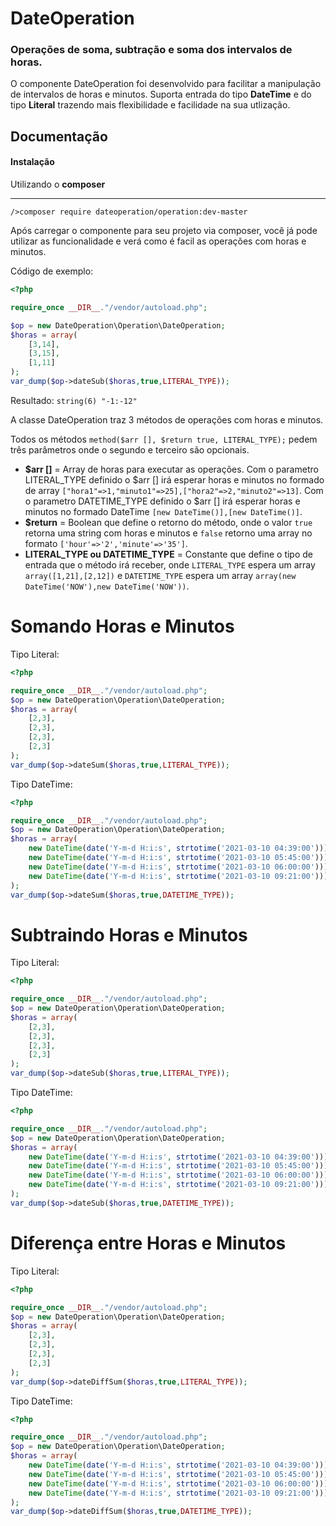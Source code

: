 # DateOperation

### Operações de soma, subtração e soma dos intervalos de horas.

O componente DateOperation foi desenvolvido para facilitar a manipulação de intervalos de horas e minutos. Suporta entrada do tipo **DateTime** e do tipo **Literal** trazendo mais flexibilidade e facilidade na sua utlização.

## Documentação

#### Instalação
Utilizando o **composer**
________________
`/>composer require dateoperation/operation:dev-master`

Após carregar o componente para seu projeto via composer, você já pode utilizar as funcionalidade e verá como é facil as operações com horas e minutos.

Código de exemplo:

```php
<?php

require_once __DIR__."/vendor/autoload.php";

$op = new DateOperation\Operation\DateOperation;
$horas = array(
	[3,14],
	[3,15],
	[1,11]
);
var_dump($op->dateSub($horas,true,LITERAL_TYPE));
```

Resultado:
`string(6) "-1:-12"`

A classe DateOperation traz 3 métodos de operações com horas e minutos.

Todos os métodos `method($arr [], $return true, LITERAL_TYPE);` pedem três parâmetros onde o segundo e terceiro são opcionais.

- **$arr []** = Array de horas para executar as operações. Com o parametro LITERAL_TYPE definido o $arr [] irá esperar horas e minutos no formado de array `["hora1"=>1,"minuto1"=>25],["hora2"=>2,"minuto2"=>13]`. Com o parametro DATETIME_TYPE definido o $arr [] irá esperar horas e minutos no formado DateTime `[new DateTime()],[new DateTime()]`.
- **$return** = Boolean que define o retorno do método, onde o valor `true` retorna uma string com horas e minutos e `false` retorno uma array no formato `['hour'=>'2','minute'=>'35']`.
- **LITERAL_TYPE ou DATETIME_TYPE** = Constante que define o tipo de entrada que o método irá receber, onde `LITERAL_TYPE` espera um array `array([1,21],[2,12])` e `DATETIME_TYPE` espera um array `array(new DateTime('NOW'),new DateTime('NOW'))`.

# Somando Horas e Minutos

Tipo Literal:

```php
<?php

require_once __DIR__."/vendor/autoload.php";
$op = new DateOperation\Operation\DateOperation;
$horas = array(
	[2,3],
	[2,3],
	[2,3],
	[2,3]
);
var_dump($op->dateSum($horas,true,LITERAL_TYPE));
```

Tipo DateTime:

```php
<?php

require_once __DIR__."/vendor/autoload.php";
$op = new DateOperation\Operation\DateOperation;
$horas = array(
	new DateTime(date('Y-m-d H:i:s', strtotime('2021-03-10 04:39:00'))),
	new DateTime(date('Y-m-d H:i:s', strtotime('2021-03-10 05:45:00'))),
	new DateTime(date('Y-m-d H:i:s', strtotime('2021-03-10 06:00:00'))),
	new DateTime(date('Y-m-d H:i:s', strtotime('2021-03-10 09:21:00')))
);
var_dump($op->dateSum($horas,true,DATETIME_TYPE));
```

# Subtraindo Horas e Minutos

Tipo Literal:

```php
<?php

require_once __DIR__."/vendor/autoload.php";
$op = new DateOperation\Operation\DateOperation;
$horas = array(
	[2,3],
	[2,3],
	[2,3],
	[2,3]
);
var_dump($op->dateSub($horas,true,LITERAL_TYPE));
```

Tipo DateTime:

```php
<?php

require_once __DIR__."/vendor/autoload.php";
$op = new DateOperation\Operation\DateOperation;
$horas = array(
	new DateTime(date('Y-m-d H:i:s', strtotime('2021-03-10 04:39:00'))),
	new DateTime(date('Y-m-d H:i:s', strtotime('2021-03-10 05:45:00'))),
	new DateTime(date('Y-m-d H:i:s', strtotime('2021-03-10 06:00:00'))),
	new DateTime(date('Y-m-d H:i:s', strtotime('2021-03-10 09:21:00')))
);
var_dump($op->dateSub($horas,true,DATETIME_TYPE));
```

# Diferença entre Horas e Minutos

Tipo Literal:

```php
<?php

require_once __DIR__."/vendor/autoload.php";
$op = new DateOperation\Operation\DateOperation;
$horas = array(
	[2,3],
	[2,3],
	[2,3],
	[2,3]
);
var_dump($op->dateDiffSum($horas,true,LITERAL_TYPE));
```

Tipo DateTime:

```php
<?php

require_once __DIR__."/vendor/autoload.php";
$op = new DateOperation\Operation\DateOperation;
$horas = array(
	new DateTime(date('Y-m-d H:i:s', strtotime('2021-03-10 04:39:00'))),
	new DateTime(date('Y-m-d H:i:s', strtotime('2021-03-10 05:45:00'))),
	new DateTime(date('Y-m-d H:i:s', strtotime('2021-03-10 06:00:00'))),
	new DateTime(date('Y-m-d H:i:s', strtotime('2021-03-10 09:21:00')))
);
var_dump($op->dateDiffSum($horas,true,DATETIME_TYPE));
```


